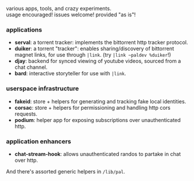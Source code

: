 various apps, tools, and crazy experiments.  
usage encouraged! issues welcome! provided "as is"!

### applications

- **serval**: a torrent tracker: implements the bittorrent http tracker protocol.
- **duiker**: a torrent "tracker": enables sharing/discovery of bittorrent magnet links, for use through `|link`. (try `|link ~paldev %duiker`!)
- **djay**: backend for synced viewing of youtube videos, sourced from a chat channel.
- **bard**: interactive storyteller for use with `|link`.

### userspace infrastructure

- **fakeid**: store + helpers for generating and tracking fake local identities.
- **corsac**: store + helpers for permissioning and handling http cors requests.
- **podium**: helper app for exposing subscriptions over unauthenticated http.

### application enhancers

- **chat-stream-hook**: allows unauthenticated randos to partake in chat over http.

And there's assorted generic helpers in `/lib/pal`.
